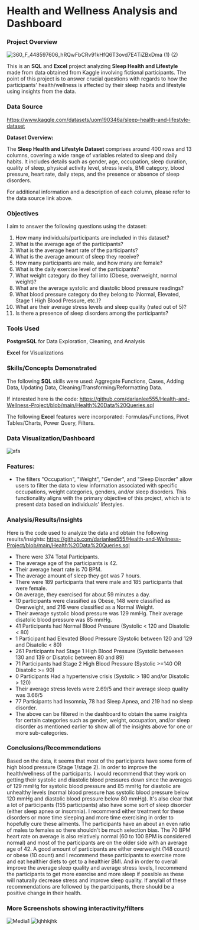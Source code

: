 # Health and Wellness Analysis and Dashboard

### Project Overview

![360_F_448597606_hRQwFbCRv91kHfQ6T3ovd7E4TiZBxDma (1) (2)](https://github.com/darianlee555/Portfolio-Projects/assets/145151765/f224b787-a371-4012-a6e9-4bbe61d02d5e)

This is an **SQL** and **Excel** project analyzing **Sleep Health and Lifestyle** made from data obtained from Kaggle involving fictional participants. The point of this project is to answer crucial questions with regards to how the participants' health/wellness is affected by their sleep habits and lifestyle using insights from the data.

### Data Source

https://www.kaggle.com/datasets/uom190346a/sleep-health-and-lifestyle-dataset

**Dataset Overview:**

The **Sleep Health and Lifestyle Dataset** comprises around 400 rows and 13 columns, covering a wide range of variables related to sleep and daily habits. It includes details such as gender, age, occupation, sleep duration, quality of sleep, physical activity level, stress levels, BMI category, blood pressure, heart rate, daily steps, and the presence or absence of sleep disorders. 

For additional information and a description of each column, please refer to the data source link above.


### Objectives

I aim to answer the following questions using the dataset:

1. How many individuals/participants are included in this dataset?
2. What is the average age of the participants?
3. What is the average heart rate of the participants?
4. What is the average amount of sleep they receive?
5. How many participants are male, and how many are female?
6. What is the daily exercise level of the participants?
7. What weight category do they fall into (Obese, overweight, normal weight)?
8. What are the average systolic and diastolic blood pressure readings?
9. What blood pressure category do they belong to (Normal, Elevated, Stage 1 High Blood Pressure, etc.)?
10. What are their average stress levels and sleep quality (rated out of 5)?
11. Is there a presence of sleep disorders among the participants?

### Tools Used

**PostgreSQL** for Data Exploration, Cleaning, and Analysis

**Excel** for Visualizations

### Skills/Concepts Demonstrated

The following **SQL** skills were used: Aggregate Functions, Cases, Adding Data, Updating Data, Cleaning/Transforming/Reformatting Data.

If interested here is the code: https://github.com/darianlee555/Health-and-Wellness-Project/blob/main/Health%20Data%20Queries.sql

The following **Excel** features were incorporated: Formulas/Functions, Pivot Tables/Charts, Power Query, Filters.

### Data Visualization/Dashboard


![afa](https://github.com/darianlee555/Health-and-Wellness-Project/assets/145151765/898a8047-0b93-4986-83ad-15992761c174)



### Features:
- The filters "Occupation", "Weight", "Gender", and "Sleep Disorder" allow users to filter the data to view information associated with specific occupations, weight categories, genders, and/or sleep disorders. This functionality aligns with the primary objective of this project, which is to present data based on individuals' lifestyles.

### Analysis/Results/Insights
Here is the code used to analyze the data and obtain the following results/insights: https://github.com/darianlee555/Health-and-Wellness-Project/blob/main/Health%20Data%20Queries.sql
- There were 374 Total Participants.
- The average age of the participants is 42.
- Their average heart rate is 70 BPM.
- The average amount of sleep they got was 7 hours.
- There were 189 participants that were male and 185 participants that were female.
- On average, they exercised for about 59 minutes a day.
- 10 participants were classified as Obese, 148 were classified as Overweight, and 216 were classified as a Normal Weight.
- Their average systolic blood pressure was 129 mmHg. Their average disatolic blood pressure was 85 mmHg.
- 41 Participants had Normal Blood Pressure (Systolic < 120 and Disatolic < 80)
- 1 Participant had Elevated Blood Pressure (Systolic between 120 and 129 and Disatolic < 80)
- 261 Participants had Stage 1 High Blood Pressure (Systolic betweeen 130 and 139 or Disatolic between 80 and 89)
- 71 Participants had Stage 2 High Blood Pressure (Systolic >=140 OR Disatolic >= 90)
- 0 Participants Had a hypertensive crisis (Systolic > 180 and/or Disatolic > 120)
- Their average stress levels were 2.69/5 and their average sleep quality was 3.66/5
- 77 Participants had Insomnia, 78 had Sleep Apnea, and 219 had no sleep disorder.
- The above can be filtered in the dashboard to obtain the same insights for certain categories such as gender, weight, occupation, and/or sleep disorder as mentioned earlier to show all of the insights above for one or more sub-categories.

### Conclusions/Recommendations
Based on the data, it seems that most of the participants have some form of high blood pressure (Stage 1/stage 2). In order to improve the health/wellness of the participants. I would recommend that they work on getting their systolic and diastolic blood pressures down since the averages of 129 mmHg for systolic blood pressure and 85 mmHg for diastolic are unhealthy levels (normal blood pressure has systolic blood pressure below 120 mmHg and diastolic blood pressure below 80 mmHg). It's also clear that a lot of participants (155 participants) also have some sort of sleep disorder (either sleep apnea or insomnia). I recommend either treatment for these disorders or more time sleeping and more time exercising in order to hopefully cure these ailments. The participants have an about an even ratio of males to females so there shouldn't be much selection bias. The 70 BPM heart rate on average is also relatively normal (60 to 100 BPM is considered normal) and most of the participants are on the older side with an average age of 42. A good amount of participants are either overweight (148 count) or obese (10 count) and I recommend these participants to exercise more and eat healthier diets to get to a healthier BMI. And in order to overall improve the average sleep quality and average stress levels, I recommend the participants to get more exercise and more sleep if possible as these will naturally decrease stress and improve sleep quality. If any/all of these recommendations are followed by the participants, there should be a positive change in their health.

### More Screenshots showing interactivity/filters
![Media1](https://github.com/darianlee555/Health-and-Wellness-Project/assets/145151765/71b04ac4-ea49-46d7-b2de-ca93494452d6)
![kjhhkjhk](https://github.com/darianlee555/Health-and-Wellness-Project/assets/145151765/6c302647-1f17-4dcc-a768-0b29cd4ded06)


